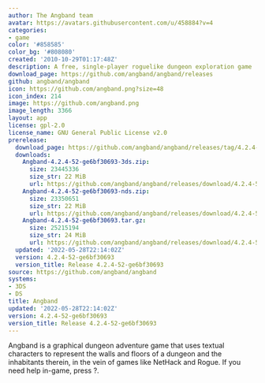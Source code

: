 ```yaml
---
author: The Angband team
avatar: https://avatars.githubusercontent.com/u/458884?v=4
categories:
- game
color: '#858585'
color_bg: '#808080'
created: '2010-10-29T01:17:48Z'
description: A free, single-player roguelike dungeon exploration game
download_page: https://github.com/angband/angband/releases
github: angband/angband
icon: https://github.com/angband.png?size=48
icon_index: 214
image: https://github.com/angband.png
image_length: 3366
layout: app
license: gpl-2.0
license_name: GNU General Public License v2.0
prerelease:
  download_page: https://github.com/angband/angband/releases/tag/4.2.4-52-ge6bf30693
  downloads:
    Angband-4.2.4-52-ge6bf30693-3ds.zip:
      size: 23445336
      size_str: 22 MiB
      url: https://github.com/angband/angband/releases/download/4.2.4-52-ge6bf30693/Angband-4.2.4-52-ge6bf30693-3ds.zip
    Angband-4.2.4-52-ge6bf30693-nds.zip:
      size: 23350651
      size_str: 22 MiB
      url: https://github.com/angband/angband/releases/download/4.2.4-52-ge6bf30693/Angband-4.2.4-52-ge6bf30693-nds.zip
    Angband-4.2.4-52-ge6bf30693.tar.gz:
      size: 25215194
      size_str: 24 MiB
      url: https://github.com/angband/angband/releases/download/4.2.4-52-ge6bf30693/Angband-4.2.4-52-ge6bf30693.tar.gz
  updated: '2022-05-28T22:14:02Z'
  version: 4.2.4-52-ge6bf30693
  version_title: Release 4.2.4-52-ge6bf30693
source: https://github.com/angband/angband
systems:
- 3DS
- DS
title: Angband
updated: '2022-05-28T22:14:02Z'
version: 4.2.4-52-ge6bf30693
version_title: Release 4.2.4-52-ge6bf30693
---
```

Angband is a graphical dungeon adventure game that uses textual characters to represent the walls and floors of a dungeon and the inhabitants therein, in the vein of games like NetHack and Rogue. If you need help in-game, press ?.